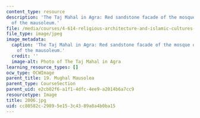 ```yaml
---
content_type: resource
description: 'The Taj Mahal in Agra: Red sandstone facade of the mosque on the side
  of the mausoleum.'
file: /media/courses/4-614-religious-architecture-and-islamic-cultures-fall-2002/cc80582c29895e153c4389a8a4b0ba15_2006.jpg
file_type: image/jpeg
image_metadata:
  caption: 'The Taj Mahal in Agra: Red sandstone facade of the mosque on the side
    of the mausoleum.'
  credit: ''
  image-alt: Photo of The Taj Mahal in Agra
learning_resource_types: []
ocw_type: OCWImage
parent_title: 19. Mughal Mausolea
parent_type: CourseSection
parent_uid: e2cb02f6-a1f1-4dfc-4ee9-a2014b6a7cc9
resourcetype: Image
title: 2006.jpg
uid: cc80582c-2989-5e15-3c43-89a8a4b0ba15
---
```

